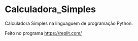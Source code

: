 # Calculadora_Simples
Calculadora Simples na linguaguem de programação Python.

Feito no programa https://replit.com/
